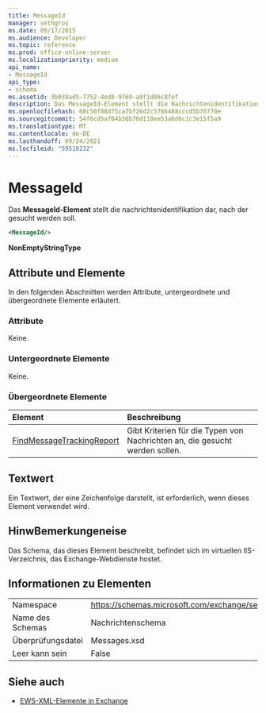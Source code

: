 ```yaml
---
title: MessageId
manager: sethgros
ms.date: 09/17/2015
ms.audience: Developer
ms.topic: reference
ms.prod: office-online-server
ms.localizationpriority: medium
api_name:
- MessageId
api_type:
- schema
ms.assetid: 3b038ad5-7752-4ed8-9769-a9f1d86c8fef
description: Das MessageId-Element stellt die Nachrichtenidentifikation dar, nach der gesucht werden soll.
ms.openlocfilehash: 68c50f88d75ca7bf26d2c5766488cccd5b76770e
ms.sourcegitcommit: 54f6cd5a704b36b76d110ee53a6d6c1c3e15f5a9
ms.translationtype: MT
ms.contentlocale: de-DE
ms.lasthandoff: 09/24/2021
ms.locfileid: "59518232"
---
```

# <a name="messageid"></a>MessageId

Das **MessageId-Element** stellt die nachrichtenidentifikation dar, nach der gesucht werden soll. 
  
```XML
<MessageId/>
```

 **NonEmptyStringType**
## <a name="attributes-and-elements"></a>Attribute und Elemente

In den folgenden Abschnitten werden Attribute, untergeordnete und übergeordnete Elemente erläutert.
  
### <a name="attributes"></a>Attribute

Keine.
  
### <a name="child-elements"></a>Untergeordnete Elemente

Keine.
  
### <a name="parent-elements"></a>Übergeordnete Elemente

|**Element**|**Beschreibung**|
|:-----|:-----|
|[FindMessageTrackingReport](findmessagetrackingreport.md) <br/> |Gibt Kriterien für die Typen von Nachrichten an, die gesucht werden sollen.  <br/> |
   
## <a name="text-value"></a>Textwert

Ein Textwert, der eine Zeichenfolge darstellt, ist erforderlich, wenn dieses Element verwendet wird.
  
## <a name="remarks"></a>HinwBemerkungeneise

Das Schema, das dieses Element beschreibt, befindet sich im virtuellen IIS-Verzeichnis, das Exchange-Webdienste hostet.
  
## <a name="element-information"></a>Informationen zu Elementen

|||
|:-----|:-----|
|Namespace  <br/> |https://schemas.microsoft.com/exchange/services/2006/messages  <br/> |
|Name des Schemas  <br/> |Nachrichtenschema  <br/> |
|Überprüfungsdatei  <br/> |Messages.xsd  <br/> |
|Leer kann sein  <br/> |False  <br/> |
   
## <a name="see-also"></a>Siehe auch



- [EWS-XML-Elemente in Exchange](ews-xml-elements-in-exchange.md)

